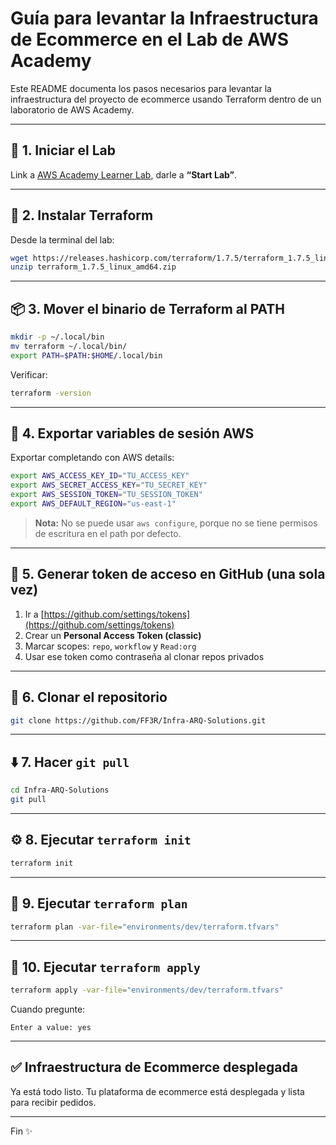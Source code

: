 # Guía para levantar la Infraestructura de Ecommerce en el Lab de AWS Academy

Este README documenta los pasos necesarios para levantar la infraestructura del proyecto de ecommerce usando Terraform dentro de un laboratorio de AWS Academy.

---

## 🔀 1. Iniciar el Lab

Link a [AWS Academy Learner Lab](https://www.awsacademy.com/), darle a  **“Start Lab”**.

---

## 🧰 2. Instalar Terraform

Desde la terminal del lab:

```bash
wget https://releases.hashicorp.com/terraform/1.7.5/terraform_1.7.5_linux_amd64.zip
unzip terraform_1.7.5_linux_amd64.zip
```

---

## 📦 3. Mover el binario de Terraform al PATH

```bash
mkdir -p ~/.local/bin
mv terraform ~/.local/bin/
export PATH=$PATH:$HOME/.local/bin
```

Verificar:

```bash
terraform -version
```

---

## 🔐 4. Exportar variables de sesión AWS

Exportar completando con AWS details:

```bash
export AWS_ACCESS_KEY_ID="TU_ACCESS_KEY"
export AWS_SECRET_ACCESS_KEY="TU_SECRET_KEY"
export AWS_SESSION_TOKEN="TU_SESSION_TOKEN"
export AWS_DEFAULT_REGION="us-east-1"
```

> **Nota:** No se puede usar `aws configure`, porque no se tiene permisos de escritura en el path por defecto.

---

## 🔑 5. Generar token de acceso en GitHub (una sola vez)

1. Ir a [https://github.com/settings/tokens](https://github.com/settings/tokens)
2. Crear un **Personal Access Token (classic)**
3. Marcar scopes: `repo`, `workflow` y `Read:org`
4. Usar ese token como contraseña al clonar repos privados

---

## 🧬 6. Clonar el repositorio

```bash
git clone https://github.com/FF3R/Infra-ARQ-Solutions.git
```


---

## ⬇️ 7. Hacer `git pull`

```bash
cd Infra-ARQ-Solutions
git pull
```

---

## ⚙️ 8. Ejecutar `terraform init`

```bash
terraform init
```

---

## 🔎 9. Ejecutar `terraform plan`

```bash
terraform plan -var-file="environments/dev/terraform.tfvars"
```

---

## 🚀 10. Ejecutar `terraform apply`

```bash
terraform apply -var-file="environments/dev/terraform.tfvars"
```

Cuando pregunte:

```
Enter a value: yes
```

---

## ✅ Infraestructura de Ecommerce desplegada

Ya está todo listo. Tu plataforma de ecommerce está desplegada y lista para recibir pedidos.

---

Fin ✨

